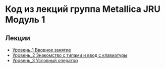 
# Код из лекций группа Metallica JRU Модуль 1

## Лекции
- [Уровень_1 Вводное занятие](https://github.com/tatianabakachJRU/metallicaJRUModule1/tree/main/src/lecture_1)
- [Уровень_2 Знакомство с типами и ввод с клавиатуры](https://github.com/tatianabakachJRU/metallicaJRUModule1/tree/main/src/lecture_2)
- [Уровень_3 Условный оператор](https://github.com/tatianabakachJRU/metallicaJRUModule1/tree/main/src/lecture_3)